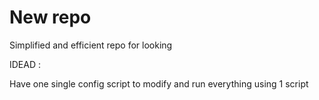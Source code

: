 # New repo

Simplified and efficient repo for looking

IDEAD :

Have one single config script to modify and run everything using 1 script